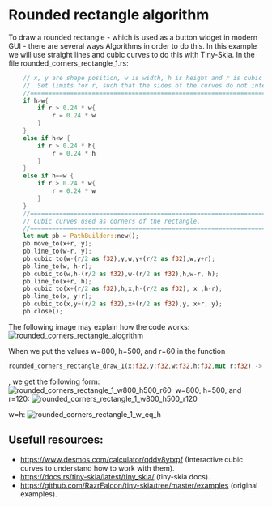 # Rounded rectangle algorithm
To draw a rounded rectangle - which is used as a button widget in modern GUI - there are several ways Algorithms in order to do this.
In this example we will use straight lines and cubic curves to do this with Tiny-Skia.
In the file rounded_corners_rectangle_1.rs:
```rust
    // x, y are shape position, w is width, h is height and r is cubic curve sides length.
    //  Set limits for r, such that the sides of the curves do not intersect each other.
    //==============================================================================
    if h>w{
        if r > 0.24 * w{
            r = 0.24 * w
        }
    }
    else if h<w {
        if r > 0.24 * h{
            r = 0.24 * h
        }
    }
    else if h==w {
        if r > 0.24 * w{
            r = 0.24 * w
        }
    }
    //==============================================================================
    // Cubic curves used as corners of the rectangle.
    //==============================================================================
    let mut pb = PathBuilder::new();
    pb.move_to(x+r, y);
    pb.line_to(w-r, y);
    pb.cubic_to(w-(r/2 as f32),y,w,y+(r/2 as f32),w,y+r);
    pb.line_to(w, h-r);
    pb.cubic_to(w,h-(r/2 as f32),w-(r/2 as f32),h,w-r, h);
    pb.line_to(x+r, h);
    pb.cubic_to(x+(r/2 as f32),h,x,h-(r/2 as f32), x ,h-r);
    pb.line_to(x, y+r);
    pb.cubic_to(x,y+(r/2 as f32),x+(r/2 as f32),y, x+r, y);
    pb.close();
```
The following image may explain how the code works:
![rounded_corners_rectangle_alogrithm](https://github.com/Unique-Digital-Resources/Learn-graphics-for-theoretical-gui/assets/144396669/9f764f7d-fa19-4e67-aa03-235d149ba353)

When we put the values ​​w=800, h=500, and r=60 in the function 
```rust 
rounded_corners_rectangle_draw_1(x:f32,y:f32,w:f32,h:f32,mut r:f32) -> Path
```
, we get the following form:
![rounded_corners_rectangle_1_w800_h500_r60](https://github.com/Unique-Digital-Resources/Learn-graphics-for-theoretical-gui/assets/144396669/e73cdcdf-540e-4652-82c7-1b390570b972)
​​
w=800, h=500, and r=120:
![rounded_corners_rectangle_1_w800_h500_r120](https://github.com/Unique-Digital-Resources/Learn-graphics-for-theoretical-gui/assets/144396669/656e9355-edd8-4d2e-a7cf-4250a692a40d)

​​w=h:
![rounded_corners_rectangle_1_w_eq_h](https://github.com/Unique-Digital-Resources/Learn-graphics-for-theoretical-gui/assets/144396669/54043142-1f9d-43e4-b85a-703b6398a460)

## Usefull resources:
- https://www.desmos.com/calculator/qddv8ytxpf (Interactive cubic curves to understand how to work with them).
- https://docs.rs/tiny-skia/latest/tiny_skia/ (tiny-skia docs).
- https://github.com/RazrFalcon/tiny-skia/tree/master/examples (original examples).
